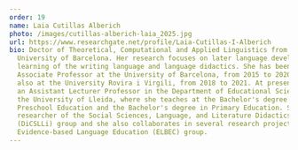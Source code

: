 ```yaml
---
order: 19
name: Laia Cutillas Alberich
photo: /images/cutillas-alberich-laia_2025.jpg
url: https://www.researchgate.net/profile/Laia-Cutillas-I-Alberich
bio: Doctor of Theoretical, Computational and Applied Linguistics from the
  University of Barcelona. Her research focuses on later language development,
  learning of the writing language and language didactics. She has been
  Associate Professor at the University of Barcelona, from 2015 to 2020, and
  also at the University Rovira i Virgili, from 2018 to 2021. At present, she is
  an Assistant Lecturer Professor in the Department of Educational Sciences at
  the University of Lleida, where she teaches at the Bachelor's degree in
  Preschool Education and the Bachelor's degree in Primary Education. She is a
  researcher of the Social Sciences, Language, and Literature Didactics
  (DiCSLLi) group and she also collaborates in several research projects of the
  Evidence-based Language Education (ELBEC) group.
---
```

